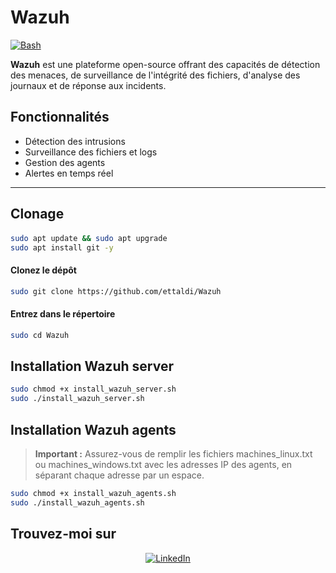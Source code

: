 # **Wazuh**
[![Bash](https://img.shields.io/badge/Bash-5.x-blue?style=for-the-badge&logo=gnubash&logoColor=white)]()


**Wazuh** est une plateforme open-source offrant des capacités de détection des menaces, de surveillance de l'intégrité des fichiers, d'analyse des journaux et de réponse aux incidents.

## **Fonctionnalités**

- Détection des intrusions
- Surveillance des fichiers et logs
- Gestion des agents
- Alertes en temps réel

---

## **Clonage**

#### 
```bash
sudo apt update && sudo apt upgrade
sudo apt install git -y
```

#### Clonez le dépôt
```bash
sudo git clone https://github.com/ettaldi/Wazuh
```

#### Entrez dans le répertoire
```bash
sudo cd Wazuh
```

## **Installation Wazuh server**

```bash
sudo chmod +x install_wazuh_server.sh
sudo ./install_wazuh_server.sh
```

## **Installation Wazuh agents**
> **Important :** Assurez-vous de remplir les fichiers machines_linux.txt ou machines_windows.txt avec les adresses IP des agents, en séparant chaque adresse par un espace.
```bash
sudo chmod +x install_wazuh_agents.sh
sudo ./install_wazuh_agents.sh
```

## **Trouvez-moi sur**
<div align="center">
<a href="https://www.linkedin.com/in/mohamed-rayan-ettaldi-6b7501244/" target="_blank">
    <img src="https://img.shields.io/badge/LinkedIn-0A66C2?style=for-the-badge&logo=linkedin&logoColor=white" alt="LinkedIn" />
  </a>
</div>

